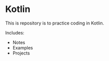 # Kotlin

This is repository is to practice coding in Kotlin.

Includes:
* Notes
* Examples
* Projects
